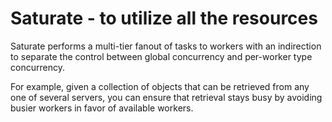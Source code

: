 # Saturate - to utilize all the resources

Saturate performs a multi-tier fanout of tasks to workers with an
indirection to separate the control between global concurrency and
per-worker type concurrency.

For example, given a collection of objects that can be retrieved from
any one of several servers, you can ensure that retrieval stays busy
by avoiding busier workers in favor of available workers.
